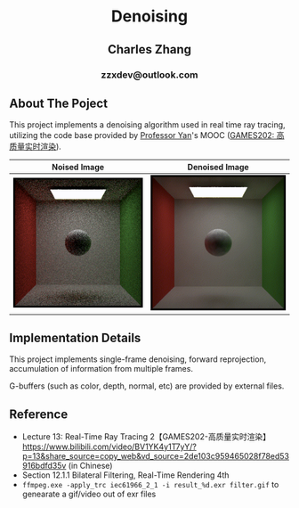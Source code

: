 <div align="center">
  <h1 align="center">Denoising</h1>
  <h2 align="center">Charles Zhang</h2>
  <h3 align="center">zzxdev@outlook.com</h3>
</div>


## About The Poject

This project implements a denoising algorithm used in real time ray tracing, utilizing the code base provided by [Professor Yan](https://sites.cs.ucsb.edu/~lingqi/)'s MOOC ([GAMES202: 高质量实时渲染](https://sites.cs.ucsb.edu/~lingqi/teaching/games202.html)).  

| Noised Image        | Denoised Image        |
| ------------------- | --------------------- |
| ![noise](noise.gif) | ![result](result.gif) |

## Implementation Details

This project implements single-frame denoising, forward reprojection, accumulation of information from multiple frames. 

G-buffers (such as color, depth, normal, etc) are provided by external files. 

## Reference

- Lecture 13: Real-Time Ray Tracing 2【GAMES202-高质量实时渲染】 https://www.bilibili.com/video/BV1YK4y1T7yY/?p=13&share_source=copy_web&vd_source=2de103c959465028f78ed53916bdfd35v (in Chinese)
-  Section 12.1.1 Bilateral Filtering, Real-Time Rendering 4th
-  `ffmpeg.exe -apply_trc iec61966_2_1 -i result_%d.exr filter.gif` to genearate a gif/video out of exr files

